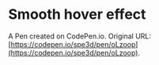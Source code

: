# Smooth hover effect

A Pen created on CodePen.io. Original URL: [https://codepen.io/spe3d/pen/oLzoop](https://codepen.io/spe3d/pen/oLzoop).


